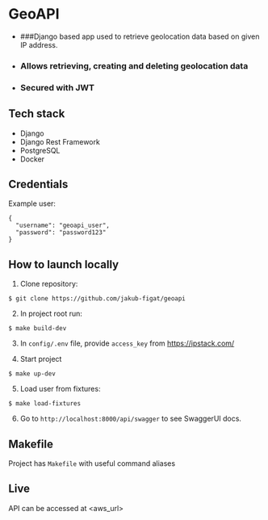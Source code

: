 # GeoAPI

- ###Django based app used to retrieve geolocation data based on given IP address.
- ### Allows retrieving, creating and deleting geolocation data
- ### Secured with JWT


## Tech stack
- Django
- Django Rest Framework
- PostgreSQL
- Docker

## Credentials

Example user:
```
{
  "username": "geoapi_user",
  "password": "password123"
}
```

## How to launch locally

1. Clone repository:

`$ git clone https://github.com/jakub-figat/geoapi`

2. In project root run:

`$ make build-dev`

3. In `config/.env` file, provide `access_key` from https://ipstack.com/

4. Start project

`$ make up-dev`

5. Load user from fixtures:

`$ make load-fixtures`

6. Go to `http://localhost:8000/api/swagger` to see SwaggerUI docs.

## Makefile
Project has `Makefile` with useful command aliases

## Live
API can be accessed at <aws_url>

